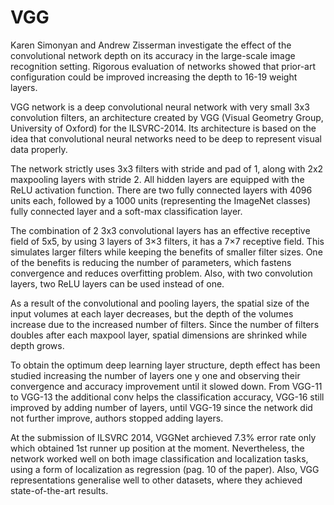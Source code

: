 # VGG

Karen Simonyan and Andrew Zisserman investigate the effect of the convolutional network depth on its accuracy in the 
large-scale image recognition setting. Rigorous evaluation of networks showed that prior-art configuration could be 
improved increasing the depth to 16-19 weight layers. 

VGG network is a deep convolutional neural network with very small 3x3 convolution filters, an architecture created by 
VGG (Visual Geometry Group, University of Oxford) for the ILSVRC-2014. Its architecture is based on the idea that 
convolutional neural networks need to be deep to represent visual data properly. 

The network strictly uses 3x3 filters with stride and pad of 1, along with 2x2 maxpooling layers with stride 2. All 
hidden layers are equipped with the ReLU activation function. There are two fully connected layers with 4096 units each, 
followed by a 1000 units (representing the ImageNet classes) fully connected layer and a soft-max classification layer. 

The combination of 2 3x3 convolutional layers has an effective receptive field of 5x5, by using 3 layers of 3×3 
filters, it has a 7×7 receptive field. This simulates larger filters while keeping the benefits of smaller filter 
sizes. One of the benefits is reducing the number of parameters, which fastens convergence and reduces overfitting 
problem. Also, with two convolution layers, two ReLU layers can be used instead of one.

As a result of the convolutional and pooling layers, the spatial size of the input volumes at each layer decreases, 
but the depth of the volumes increase due to the increased number of filters. Since the number of filters doubles 
after each maxpool layer, spatial dimensions are shrinked while depth grows.

To obtain the optimum deep learning layer structure, depth effect has been studied increasing the number of layers one
y one and observing their convergence and accuracy improvement until it slowed down. From VGG-11 to VGG-13 the 
additional conv helps the classification accuracy, VGG-16 still improved by adding number of layers, until VGG-19 
since the network did not further improve, authors stopped adding layers.

At the submission of ILSVRC 2014, VGGNet archieved 7.3% error rate only which obtained 1st runner up position at the
moment. Nevertheless, the network worked well on both image classification and localization tasks, using a form of 
localization as regression (pag. 10 of the paper). Also, VGG representations generalise well to other datasets, 
where they achieved state-of-the-art results.
